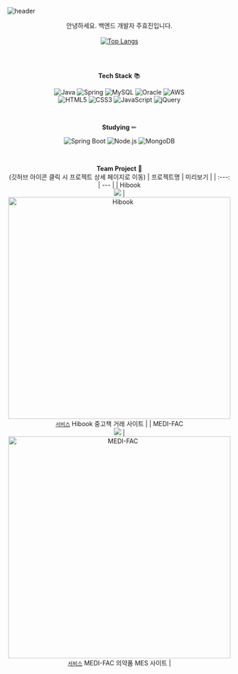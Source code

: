 ![header](https://capsule-render.vercel.app/api?type=Rounded&color=auto&height=160&section=header&text=Subin's%20Hub&fontColor=#fff&fontSize=60&fontAlign=50)

<div align=center>
  
  안녕하세요. 백엔드 개발자 주효진입니다.  
  <br>
  [![Top Langs](https://github-readme-stats.vercel.app/api/top-langs/?username=MEMOZ00&layout=compact)](https://github.com/MEMOZ00/github-readme-stats)
  <br>
  <h2></h2>
  <br>
  
  **Tech Stack** 📚
  
  ![Java](https://img.shields.io/badge/-Java-007396?style=flat-square&logo=openjdk&logoColor=white)
  ![Spring](https://img.shields.io/badge/-Spring-6DB33F?style=flat-square&logo=Spring&logoColor=white)
  ![MySQL](https://img.shields.io/badge/-MySQL-4479A1?style=flat-square&logo=mysql&logoColor=white)
  ![Oracle](https://img.shields.io/badge/-Oracle-F80000?style=flat-square&logo=oracle&logoColor=black)
  ![AWS](https://img.shields.io/badge/-AWS-232F3E?style=flat-square&logo=amazonaws&logoColor=white)
  <br>
  ![HTML5](https://img.shields.io/badge/-HTML5-E34F26?style=flat-square&logo=HTML5&logoColor=white)
  ![CSS3](https://img.shields.io/badge/-CSS3-1572B6?style=flat-square&logo=HTML5&logoColor=white)
  ![JavaScript](https://img.shields.io/badge/-JavaScript-F7DF1E?style=flat-square&logo=JavaScript&logoColor=black)
  ![jQuery](https://img.shields.io/badge/-jQuery-0769AD?style=flat-square&logo=jquery&logoColor=black)
  
  <br>
  
  **Studying** ✏
  
  ![Spring Boot](https://img.shields.io/badge/-springboot-6DB33F?style=flat-square&logo=springboot&logoColor=white)
  ![Node.js](https://img.shields.io/badge/-Node.js-339933?style=flat-square&logo=node.js&logoColor=black)
  ![MongoDB](https://img.shields.io/badge/-MongoDB-47A248?style=flat-square&logo=mongodb&logoColor=black)
  
  <br>
  
  **Team Project** 📑  
  (깃허브 아이콘 클릭 시 프로젝트 상세 페이지로 이동)
  | 프로젝트명 | 미리보기 |
  | :---: | --- |
  | Hibook</br><a href="https://github.com/MEMOZ00/Project_team2"><img src="https://img.shields.io/badge/-GitHub-181717?style=flat&logo=GitHub&logoColor=white"></img></a> | <img src="https://user-images.githubusercontent.com/124169002/233026279-87accf62-07ef-4c4a-bcfd-d70e9fc213c2.PNG" alt="Hibook" width='500'></img></br>[`서비스`](http://itwillbs7.cafe24.com/teamProject/main.do) Hibook 중고책 거래 사이트 |
  | MEDI-FAC</br><a href="https://github.com/MEMOZ00/mes_team4"><img src="https://img.shields.io/badge/-GitHub-181717?style=flat&logo=GitHub&logoColor=white"></img></a> | <img src="https://user-images.githubusercontent.com/124169002/233026353-161ed5d4-7046-41ec-b57f-f6bca47b350f.PNG" alt="MEDI-FAC" width='500'></img></br>[`서비스`](http://itwillbs21.cafe24.com/mesteam4/home) MEDI-FAC 의약품 MES 사이트 |
  
</div>
